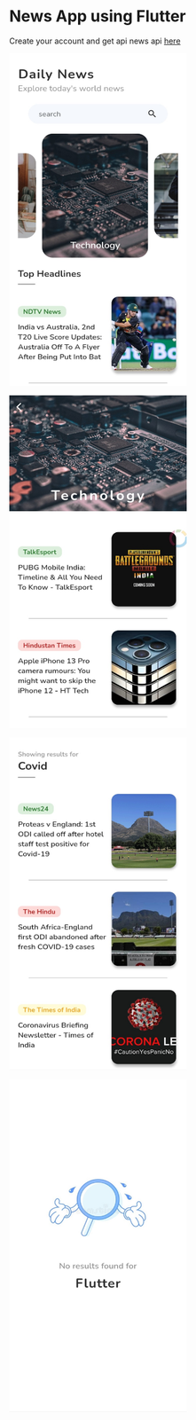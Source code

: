# News App using Flutter


Create your account and get api news api [here](https://newsapi.org/)


<kbd><img src="https://github.com/rajapuranam/news-app-in-flutter/blob/main/assets/screenshots/s1.jpg" width="320" height="600" /></kbd>

<kbd><img src="https://github.com/rajapuranam/news-app-in-flutter/blob/main/assets/screenshots/s2.jpg" width="320" height="600" /></bd>

<kbd><img src="https://github.com/rajapuranam/news-app-in-flutter/blob/main/assets/screenshots/s3.jpg" width="320" height="600" /></kbd>

<kbd><img src="https://github.com/rajapuranam/news-app-in-flutter/blob/main/assets/screenshots/s4.jpg" width="320" height="600" /></bd>
